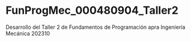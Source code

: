 # FunProgMec_000480904_Taller2
Desarrollo del Taller 2 de Fundamentos de Programación apra Ingeniería Mecánica 202310
